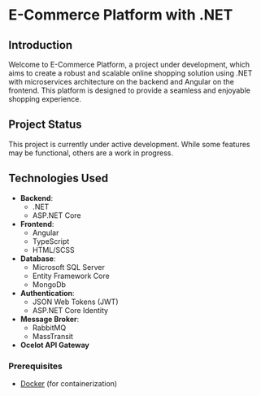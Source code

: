 # E-Commerce Platform with .NET 
## Introduction
Welcome to E-Commerce Platform, a project under development, which aims to create a robust and scalable online shopping solution using .NET with microservices architecture on the backend and Angular on the frontend. 
This platform is designed to provide a seamless and enjoyable shopping experience.

## Project Status
This project is currently under active development. While some features may be functional, others are a work in progress.


## Technologies Used
- **Backend**:
  - .NET
  - ASP.NET Core
- **Frontend**:
  - Angular
  - TypeScript
  - HTML/SCSS
- **Database**:
  - Microsoft SQL Server
  - Entity Framework Core
  - MongoDb
- **Authentication**:
  - JSON Web Tokens (JWT)
  - ASP.NET Core Identity
- **Message Broker**:
  - RabbitMQ
  - MassTransit
- **Ocelot API Gateway** 


### Prerequisites
- [Docker](https://www.docker.com/get-started) (for containerization)
